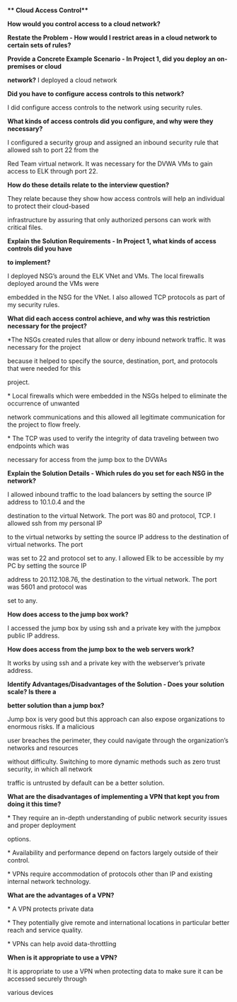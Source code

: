 ﻿

**\*\* Cloud Access Control\*\***

**How would you control access to a cloud network?**

**Restate the Problem - How would I restrict areas in a cloud network to certain sets of rules?**

**Provide a Concrete Example Scenario - In Project 1, did you deploy an on-premises or cloud**

**network?** I deployed a cloud network

**Did you have to configure access controls to this network?**

I did configure access controls to the network using security rules.

**What kinds of access controls did you configure, and why were they necessary?**

I configured a security group and assigned an inbound security rule that allowed ssh to port 22 from the

Red Team virtual network. It was necessary for the DVWA VMs to gain access to ELK through port 22.

**How do these details relate to the interview question?**

They relate because they show how access controls will help an individual to protect their cloud-based

infrastructure by assuring that only authorized persons can work with critical files.

**Explain the Solution Requirements - In Project 1, what kinds of access controls did you have**

**to implement?**

I deployed NSG’s around the ELK VNet and VMs. The local firewalls deployed around the VMs were

embedded in the NSG for the VNet. I also allowed TCP protocols as part of my security rules.

**What did each access control achieve, and why was this restriction necessary for the project?**

\*The NSGs created rules that allow or deny inbound network traffic. It was necessary for the project

because it helped to specify the source, destination, port, and protocols that were needed for this

project.

\* Local firewalls which were embedded in the NSGs helped to eliminate the occurrence of unwanted

network communications and this allowed all legitimate communication for the project to flow freely.

\* The TCP was used to verify the integrity of data traveling between two endpoints which was

necessary for access from the jump box to the DVWAs

**Explain the Solution Details - Which rules do you set for each NSG in the network?**

I allowed inbound traffic to the load balancers by setting the source IP address to 10.1.0.4 and the

destination to the virtual Network. The port was 80 and protocol, TCP. I allowed ssh from my personal IP

to the virtual networks by setting the source IP address to the destination of virtual networks. The port

was set to 22 and protocol set to any. I allowed Elk to be accessible by my PC by setting the source IP

address to 20.112.108.76, the destination to the virtual network. The port was 5601 and protocol was

set to any.

**How does access to the jump box work?**





I accessed the jump box by using ssh and a private key with the jumpbox public IP address.

**How does access from the jump box to the web servers work?**

It works by using ssh and a private key with the webserver’s private address.

**Identify Advantages/Disadvantages of the Solution - Does your solution scale? Is there a**

**better solution than a jump box?**

Jump box is very good but this approach can also expose organizations to enormous risks. If a malicious

user breaches the perimeter, they could navigate through the organization’s networks and resources

without difficulty. Switching to more dynamic methods such as zero trust security, in which all network

traffic is untrusted by default can be a better solution.

**What are the disadvantages of implementing a VPN that kept you from doing it this time?**

\* They require an in-depth understanding of public network security issues and proper deployment

options.

\* Availability and performance depend on factors largely outside of their control.

\* VPNs require accommodation of protocols other than IP and existing internal network technology.

**What are the advantages of a VPN?**

\* A VPN protects private data

\* They potentially give remote and international locations in particular better reach and service quality.

\* VPNs can help avoid data-throttling

**When is it appropriate to use a VPN?**

It is appropriate to use a VPN when protecting data to make sure it can be accessed securely through

various devices


